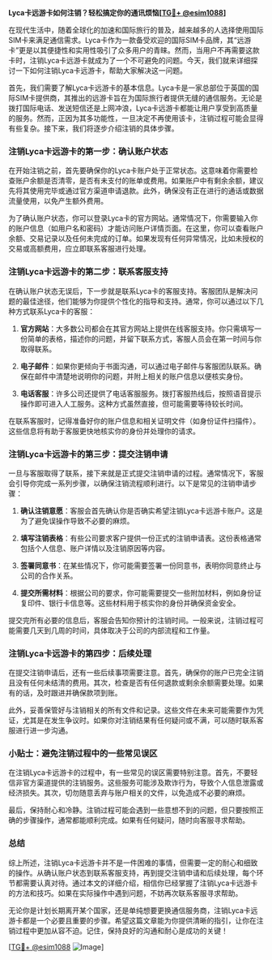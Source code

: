 **Lyca卡远游卡如何注销？轻松搞定你的通讯烦恼[[TG💪+ @esim1088](https://t.me/s/esim1088)]**

在现代生活中，随着全球化的加速和国际旅行的普及，越来越多的人选择使用国际SIM卡来满足通信需求。Lyca卡作为一款备受欢迎的国际SIM卡品牌，其“远游卡”更是以其便捷性和实用性吸引了众多用户的青睐。然而，当用户不再需要这款卡时，注销Lyca卡远游卡就成为了一个不可避免的问题。今天，我们就来详细探讨一下如何注销Lyca卡远游卡，帮助大家解决这一问题。

首先，我们需要了解Lyca卡远游卡的基本信息。Lyca卡是一家总部位于英国的国际SIM卡提供商，其推出的远游卡旨在为国际旅行者提供无缝的通信服务。无论是拨打国际电话、发送短信还是上网冲浪，Lyca卡远游卡都能让用户享受到高质量的服务。然而，正因为其多功能性，一旦决定不再使用该卡，注销过程可能会显得有些复杂。接下来，我们将逐步介绍注销的具体步骤。

### 注销Lyca卡远游卡的第一步：确认账户状态

在开始注销之前，首先要确保你的Lyca卡账户处于正常状态。这意味着你需要检查账户余额是否清零，是否有未支付的账单或费用。如果账户中有剩余余额，建议先将其使用完毕或通过官方渠道申请退款。此外，确保没有正在进行的通话或数据流量使用，以免产生额外费用。

为了确认账户状态，你可以登录Lyca卡的官方网站。通常情况下，你需要输入你的账户信息（如用户名和密码）才能访问账户详情页面。在这里，你可以查看账户余额、交易记录以及任何未完成的订单。如果发现有任何异常情况，比如未授权的交易或高额费用，应立即联系客服进行处理。

### 注销Lyca卡远游卡的第二步：联系客服支持

在确认账户状态无误后，下一步就是联系Lyca卡的客服支持。客服团队是解决问题的最佳途径，他们能够为你提供个性化的指导和支持。通常，你可以通过以下几种方式联系Lyca卡的客服：

1. **官方网站**：大多数公司都会在其官方网站上提供在线客服支持。你只需填写一份简单的表格，描述你的问题，并留下联系方式，客服人员会在第一时间与你取得联系。
   
2. **电子邮件**：如果你更倾向于书面沟通，可以通过电子邮件与客服团队联系。确保在邮件中清楚地说明你的问题，并附上相关的账户信息以便核实身份。

3. **电话客服**：许多公司还提供了电话客服服务。拨打客服热线后，按照语音提示操作即可进入人工服务。这种方式虽然直接，但可能需要等待较长时间。

在联系客服时，记得准备好你的账户信息和相关证明文件（如身份证件扫描件）。这些信息将有助于客服更快地核实你的身份并处理你的请求。

### 注销Lyca卡远游卡的第三步：提交注销申请

一旦与客服取得了联系，接下来就是正式提交注销申请的过程。通常情况下，客服会引导你完成一系列步骤，以确保注销流程顺利进行。以下是常见的注销申请步骤：

1. **确认注销意愿**：客服会首先确认你是否确实希望注销Lyca卡远游卡账户。这是为了避免误操作导致不必要的麻烦。

2. **填写注销表格**：有些公司要求客户提供一份正式的注销申请表。这份表格通常包括个人信息、账户详情以及注销原因等内容。

3. **签署同意书**：在某些情况下，你可能需要签署一份同意书，表明你同意终止与公司的合作关系。

4. **提交所需材料**：根据公司的要求，你可能需要提交一些附加材料，例如身份证复印件、银行卡信息等。这些材料用于核实你的身份并确保资金安全。

提交完所有必要的信息后，客服会告知你预计的注销时间。一般来说，注销过程可能需要几天到几周的时间，具体取决于公司的内部流程和工作量。

### 注销Lyca卡远游卡的第四步：后续处理

在提交注销申请后，还有一些后续事项需要注意。首先，确保你的账户已完全注销且没有任何未结清的费用。其次，检查是否有任何退款或剩余余额需要处理。如果有的话，及时跟进并确保款项到账。

此外，妥善保管好与注销相关的所有文件和记录。这些文件在未来可能需要作为凭证，尤其是在发生争议时。如果你对注销结果有任何疑问或不满，可以随时联系客服进行进一步沟通。

### 小贴士：避免注销过程中的一些常见误区

在注销Lyca卡远游卡的过程中，有一些常见的误区需要特别注意。首先，不要轻信非官方渠道提供的注销服务。这些服务可能涉及欺诈行为，导致个人信息泄露或经济损失。其次，切勿随意丢弃与账户相关的文件，以免造成不必要的麻烦。

最后，保持耐心和冷静。注销过程可能会遇到一些意想不到的问题，但只要按照正确的步骤操作，通常都能顺利完成。如果有任何疑问，随时向客服寻求帮助。

### 总结

综上所述，注销Lyca卡远游卡并不是一件困难的事情，但需要一定的耐心和细致的操作。从确认账户状态到联系客服支持，再到提交注销申请和后续处理，每个环节都需要认真对待。通过本文的详细介绍，相信你已经掌握了注销Lyca卡远游卡的方法和技巧。如果在实际操作中遇到问题，不妨再次联系客服寻求帮助。

无论你是计划长期离开某个国家，还是单纯想要更换通信服务商，注销Lyca卡远游卡都是一个必要且重要的步骤。希望这篇文章能为你提供清晰的指引，让你在注销过程中更加从容不迫。记住，保持良好的沟通和耐心是成功的关键！

[[TG💪+ @esim1088](https://t.me/s/esim1088) ![Image](https://i.postimg.cc/4NQfJmqS/Snipaste-2025-05-13-00-14-12.png)]
